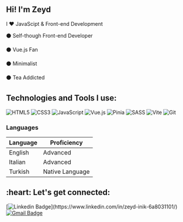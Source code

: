 ## Hi! I'm Zeyd

I ❤️ JavaScipt & Front-end Development

⚫ Self-though Front-end Developer

⚫ Vue.js Fan 

⚫ Minimalist

⚫ Tea Addicted

## Technologies and Tools I use:

![HTML5](https://img.shields.io/badge/html5-%23E34F26.svg?style=for-the-badge&logo=html5&logoColor=white)
![CSS3](https://img.shields.io/badge/css3-%231572B6.svg?style=for-the-badge&logo=css3&logoColor=white)
![JavaScript](https://img.shields.io/badge/javascript-%23323330.svg?style=for-the-badge&logo=javascript&logoColor=%23F7DF1E)
![Vue.js](https://img.shields.io/badge/vuejs-%2335495e.svg?style=for-the-badge&logo=vuedotjs&logoColor=%234FC08D)
![Pinia](https://img.shields.io/badge/Pinia-F4B728?style=for-the-badge&&logoColor=white)
![SASS](https://img.shields.io/badge/SASS-hotpink.svg?style=for-the-badge&logo=SASS&logoColor=white)
![Vite](https://img.shields.io/badge/vite-%23646CFF.svg?style=for-the-badge&logo=vite&logoColor=white)
![Git](https://img.shields.io/badge/git-%23F05033.svg?style=for-the-badge&logo=git&logoColor=white)

### Languages 

| Language      | Proficiency                                                               |
| ------------- | ------------------------------------------------------------------------- |
| English       | Advanced                                                                  |
| Italian       | Advanced                                                                  |
| Turkish       | Native Language                                                           |

<h2 align="left">:heart: Let's get connected:</h2>

[![Linkedin Badge](https://img.shields.io/badge/-zeyd-blue?style=flat-square&logo=Linkedin&logoColor=white&link=[https://www.linkedin.com/in/imsivram1999/](https://www.linkedin.com/in/zeyd-inik-6a8031101/))](https://www.linkedin.com/in/zeyd-inik-6a8031101/)
[![Gmail Badge](https://img.shields.io/badge/-1zeydinik@gmail.com-c14438?style=flat-square&logo=Gmail&logoColor=white&link=mailto:1zeydinik@gmail.com)](mailto:1zeydinik@gmail.com)


 







